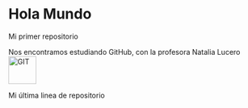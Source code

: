 # Hola Mundo

Mi primer repositorio

Nos encontramos estudiando GitHub, con la profesora Natalia Lucero
<img src="https://www.vectorlogo.zone/logos/github/github-icon.svg" alt="GIT" width="55" height="55"/> 

Mi última linea de repositorio

